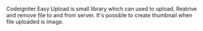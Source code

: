 Codeigniter Easy Upload is small library which can used to upload, Reatrive and remove file to and from server. It's possible to create thumbnail when file uploaded is image.

